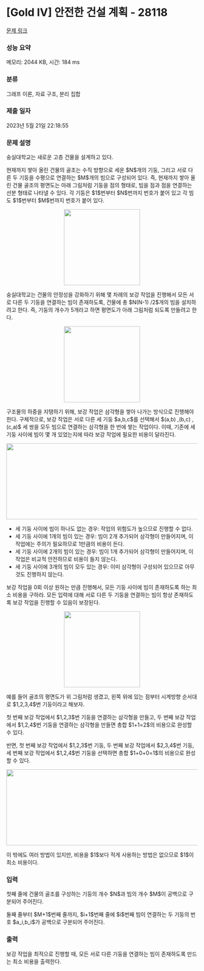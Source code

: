 # [Gold IV] 안전한 건설 계획 - 28118 

[문제 링크](https://www.acmicpc.net/problem/28118) 

### 성능 요약

메모리: 2044 KB, 시간: 184 ms

### 분류

그래프 이론, 자료 구조, 분리 집합

### 제출 일자

2023년 5월 21일 22:18:55

### 문제 설명

<p>숭실대학교는 새로운 고층 건물을 설계하고 있다.</p>

<p>현재까지 쌓아 올린 건물의 골조는 수직 방향으로 세운 $N$개의 기둥, 그리고 서로 다른 두 기둥을 수평으로 연결하는 $M$개의 빔으로 구성되어 있다. 즉, 현재까지 쌓아 올린 건물 골조의 평면도는 아래 그림처럼 기둥을 점의 형태로, 빔을 점과 점을 연결하는 선분 형태로 나타낼 수 있다. 각 기둥은 $1$번부터 $N$번까지 번호가 붙어 있고 각 빔도 $1$번부터 $M$번까지 번호가 붙어 있다.</p>

<p style="text-align: center;"><img alt="" src="" style="height: 200px; width: 200px;"></p>

<p>숭실대학교는 건물의 안정성을 강화하기 위해 몇 차례의 보강 작업을 진행해서 모든 서로 다른 두 기둥을 연결하는 빔이 존재하도록, 건물에 총 $N(N-1) /2$개의 빔을 설치하려고 한다. 즉, 기둥의 개수가 5개라고 하면 평면도가 아래 그림처럼 되도록 만들려고 한다.</p>

<p style="text-align: center;"><img alt="" src="" style="width: 200px; height: 200px;"></p>

<p>구조물의 하중을 지탱하기 위해, 보강 작업은 삼각형을 쌓아 나가는 방식으로 진행해야 한다. 구체적으로, 보강 작업은 서로 다른 세 기둥 $a,b,c$를 선택해서 $(a,b) ,(b,c) ,(c,a)$ 세 쌍을 모두 빔으로 연결하는 삼각형을 한 번에 쌓는 작업이다. 이때, 기존에 세 기둥 사이에 빔이 몇 개 있었는지에 따라 보강 작업에 필요한 비용이 달라진다.</p>

<p style="text-align: center;"><img alt="" src="" style="width: 819px; height: 200px;"></p>

<ul>
	<li>세 기둥 사이에 빔이 하나도 없는 경우: 작업의 위험도가 높으므로 진행할 수 없다.</li>
	<li>세 기둥 사이에 1개의 빔이 있는 경우: 빔이 2개 추가되어 삼각형이 만들어지며, 이 작업에는 주의가 필요하므로 1만큼의 비용이 든다.</li>
	<li>세 기둥 사이에 2개의 빔이 있는 경우: 빔이 1개 추가되어 삼각형이 만들어지며, 이 작업은 비교적 안전하므로 비용이 들지 않는다.</li>
	<li>세 기둥 사이에 3개의 빔이 모두 있는 경우: 이미 삼각형이 구성되어 있으므로 아무것도 진행하지 않는다.</li>
</ul>

<p>보강 작업을 0회 이상 원하는 만큼 진행해서, 모든 기둥 사이에 빔이 존재하도록 하는 최소 비용을 구하라. 모든 입력에 대해 서로 다른 두 기둥을 연결하는 빔이 항상 존재하도록 보강 작업을 진행할 수 있음이 보장된다.</p>

<p style="text-align: center;"><img alt="" src="" style="height: 200px; width: 200px;"></p>

<p>예를 들어 골조의 평면도가 위 그림처럼 생겼고, 왼쪽 위에 있는 점부터 시계방향 순서대로 $1,2,3,4$번 기둥이라고 해보자.</p>

<p>첫 번째 보강 작업에서 $1,2,3$번 기둥을 연결하는 삼각형을 만들고, 두 번째 보강 작업에서 $1,2,4$번 기둥을 연결하는 삼각형을 만들면 총합 $1+1=2$의 비용으로 완성할 수 있다.</p>

<p>반면, 첫 번째 보강 작업에서 $1,2,3$번 기둥, 두 번째 보강 작업에서 $2,3,4$번 기둥, 세 번째 보강 작업에서 $1,2,4$번 기둥을 선택하면 총합 $1+0+0=1$의 비용으로 완성할 수 있다.</p>

<p style="text-align: center;"><img alt="" src="" style="width: 764px; height: 200px;"></p>

<p>이 밖에도 여러 방법이 있지만, 비용을 $1$보다 적게 사용하는 방법은 없으므로 $1$이 최소 비용이다.</p>

### 입력 

 <p>첫째 줄에 건물의 골조를 구성하는 기둥의 개수 $N$과 빔의 개수 $M$이 공백으로 구분되어 주어진다.</p>

<p>둘째 줄부터 $M+1$번째 줄까지, $i+1$번째 줄에 $i$번째 빔이 연결하는 두 기둥의 번호 $a_i,b_i$가 공백으로 구분되어 주어진다.</p>

### 출력 

 <p>보강 작업을 최적으로 진행할 때, 모든 서로 다른 기둥을 연결하는 빔이 존재하도록 만드는 최소 비용을 출력한다.</p>

